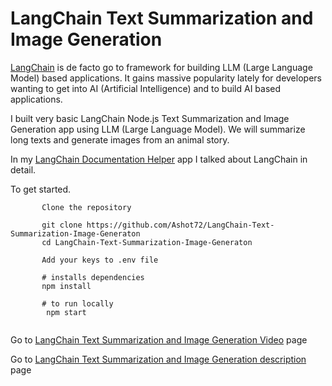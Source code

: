 # LangChain Text Summarization and Image Generation

 [LangChain](https://js.langchain.com/docs/) is de facto go to framework for building LLM (Large Language Model) based applications. It gains massive popularity lately for developers wanting to get into AI (Artificial Intelligence) and to build AI based applications. 

I built very basic LangChain Node.js Text Summarization and Image Generation app using LLM (Large Language Model). We will summarize long texts and generate images from an animal story.

In my [LangChain Documentation Helper](https://github.com/Ashot72/LangChain-Documentation-Helper) app I talked about LangChain in detail.

To get started.
```
       Clone the repository

       git clone https://github.com/Ashot72/LangChain-Text-Summarization-Image-Generaton
       cd LangChain-Text-Summarization-Image-Generaton

       Add your keys to .env file
       
       # installs dependencies
       npm install

       # to run locally
        npm start
      
```

Go to [LangChain Text Summarization and Image Generation Video](https://youtu.be/7WcdW6EG2uY) page

Go to [LangChain Text Summarization and Image Generation description](https://ashot72.github.io/LangChain-Text-Summarization-Image-Generaton/doc.html) page

